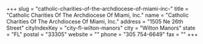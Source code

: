 +++
slug = "catholic-charities-of-the-archdiocese-of-miami-inc-"
title = "Catholic Charities Of The Archdiocese Of Miami, Inc."
name = "Catholic Charities Of The Archdiocese Of Miami, Inc."
address = "1505 Ne 26th Street"
cityIndexKey = "city-fl-wilton-manors"
city = "Wilton Manors"
state = "FL"
postal = "33305"
website = ""
phone = "305 754-6649"
fax = ""
+++
